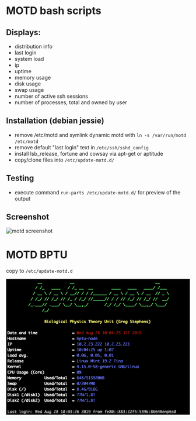 # MOTD bash scripts

## Displays:
 -  distribution info
 -  last login
 -  system load
 -  ip
 -  uptime
 -  memory usage
 -  disk usage
 -  swap usage
 -  number of active ssh sessions
 -  number of processes, total and owned by user

## Installation (debian jessie)
- remove /etc/motd and symlink dynamic motd with `ln -s /var/run/motd /etc/motd`
- remove default "last login" text in `/etc/ssh/sshd_config`
- install lsb_release, fortune and cowsay via apt-get or aptitude
- copy/clone files into `/etc/update-motd.d/`

## Testing
 - execute command `run-parts /etc/update-motd.d/` for preview of the output

## Screenshot

<img src='https://raw.githubusercontent.com/xTrinch/update-motd.d/master/motd-screenshot.PNG' alt='motd screenshot'>


# MOTD BPTU
copy to `/etc/update-motd.d`

<img src='https://github.com/yoannportugal/MOTD-Node/blob/master/BPTU-MOTD.PNG' alt='mptu motd'>

